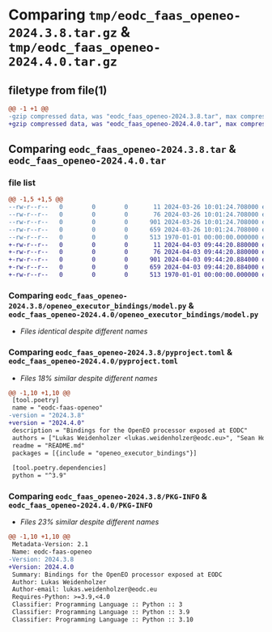 # Comparing `tmp/eodc_faas_openeo-2024.3.8.tar.gz` & `tmp/eodc_faas_openeo-2024.4.0.tar.gz`

## filetype from file(1)

```diff
@@ -1 +1 @@
-gzip compressed data, was "eodc_faas_openeo-2024.3.8.tar", max compression
+gzip compressed data, was "eodc_faas_openeo-2024.4.0.tar", max compression
```

## Comparing `eodc_faas_openeo-2024.3.8.tar` & `eodc_faas_openeo-2024.4.0.tar`

### file list

```diff
@@ -1,5 +1,5 @@
--rw-r--r--   0        0        0       11 2024-03-26 10:01:24.708000 eodc_faas_openeo-2024.3.8/README.md
--rw-r--r--   0        0        0       76 2024-03-26 10:01:24.708000 eodc_faas_openeo-2024.3.8/openeo_executor_bindings/__init__.py
--rw-r--r--   0        0        0      901 2024-03-26 10:01:24.708000 eodc_faas_openeo-2024.3.8/openeo_executor_bindings/model.py
--rw-r--r--   0        0        0      659 2024-03-26 10:01:24.708000 eodc_faas_openeo-2024.3.8/pyproject.toml
--rw-r--r--   0        0        0      513 1970-01-01 00:00:00.000000 eodc_faas_openeo-2024.3.8/PKG-INFO
+-rw-r--r--   0        0        0       11 2024-04-03 09:44:20.880000 eodc_faas_openeo-2024.4.0/README.md
+-rw-r--r--   0        0        0       76 2024-04-03 09:44:20.880000 eodc_faas_openeo-2024.4.0/openeo_executor_bindings/__init__.py
+-rw-r--r--   0        0        0      901 2024-04-03 09:44:20.884000 eodc_faas_openeo-2024.4.0/openeo_executor_bindings/model.py
+-rw-r--r--   0        0        0      659 2024-04-03 09:44:20.884000 eodc_faas_openeo-2024.4.0/pyproject.toml
+-rw-r--r--   0        0        0      513 1970-01-01 00:00:00.000000 eodc_faas_openeo-2024.4.0/PKG-INFO
```

### Comparing `eodc_faas_openeo-2024.3.8/openeo_executor_bindings/model.py` & `eodc_faas_openeo-2024.4.0/openeo_executor_bindings/model.py`

 * *Files identical despite different names*

### Comparing `eodc_faas_openeo-2024.3.8/pyproject.toml` & `eodc_faas_openeo-2024.4.0/pyproject.toml`

 * *Files 18% similar despite different names*

```diff
@@ -1,10 +1,10 @@
 [tool.poetry]
 name = "eodc-faas-openeo"
-version = "2024.3.8"
+version = "2024.4.0"
 description = "Bindings for the OpenEO processor exposed at EODC"
 authors = ["Lukas Weidenholzer <lukas.weidenholzer@eodc.eu>", "Sean Hoyal <sean.hoyal@eodc.eu>", "Valentina Hutter <valentina.hutter@eodc.eu>", "Gerald Irsiegler <gerald.irsiegler@eodc.eu>"]
 readme = "README.md"
 packages = [{include = "openeo_executor_bindings"}]
 
 [tool.poetry.dependencies]
 python = "^3.9"
```

### Comparing `eodc_faas_openeo-2024.3.8/PKG-INFO` & `eodc_faas_openeo-2024.4.0/PKG-INFO`

 * *Files 23% similar despite different names*

```diff
@@ -1,10 +1,10 @@
 Metadata-Version: 2.1
 Name: eodc-faas-openeo
-Version: 2024.3.8
+Version: 2024.4.0
 Summary: Bindings for the OpenEO processor exposed at EODC
 Author: Lukas Weidenholzer
 Author-email: lukas.weidenholzer@eodc.eu
 Requires-Python: >=3.9,<4.0
 Classifier: Programming Language :: Python :: 3
 Classifier: Programming Language :: Python :: 3.9
 Classifier: Programming Language :: Python :: 3.10
```

